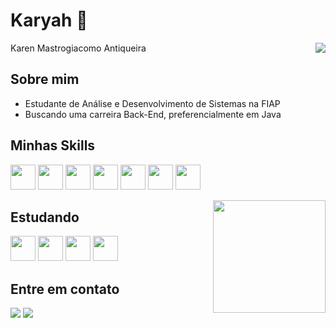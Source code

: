 # Karyah 🌙

<a href="https://github.com/Karyah">
     <img align='right' src="https://github-readme-stats.vercel.app/api/top-langs/?username=Karyah&theme=transparent&hide_langs_below=1" />
</a>

Karen Mastrogiacomo Antiqueira
 
## Sobre mim

-  Estudante de Análise e Desenvolvimento de Sistemas na FIAP
-  Buscando uma carreira Back-End, preferencialmente em Java

## Minhas Skills
<p>
  <img width='40px' src="https://cdn.jsdelivr.net/gh/devicons/devicon/icons/java/java-original-wordmark.svg" />
  <img width='40px' src="https://cdn.jsdelivr.net/gh/devicons/devicon/icons/python/python-original.svg" />
  <img width='40px' src="https://cdn.jsdelivr.net/gh/devicons/devicon/icons/mysql/mysql-original.svg" />
  <img width='40px' src="https://cdn.jsdelivr.net/gh/devicons/devicon/icons/react/react-original.svg" />
  <img width='40px' src="https://cdn.jsdelivr.net/gh/devicons/devicon/icons/javascript/javascript-plain.svg" />
  <img width='40px' src="https://cdn.jsdelivr.net/gh/devicons/devicon/icons/css3/css3-plain.svg" />  
  <img width='40px'  src="https://cdn.jsdelivr.net/gh/devicons/devicon/icons/html5/html5-plain.svg" />

<!--   <img width='40px' width='40px' src="https://cdn.jsdelivr.net/gh/devicons/devicon/icons/git/git-original.svg" /> -->
</p>

<a href="https://github.com/Karyah">
   <img align='right' height="180em" src="https://github-readme-stats.vercel.app/api?username=Karyah&show_icons=true&theme=transparent&include_all_commits=true&count_private=true"/></a>

## Estudando
<p>
  <img width='40px' src="https://cdn.jsdelivr.net/gh/devicons/devicon/icons/spring/spring-original.svg" />
  <img width='40px' src="https://cdn.jsdelivr.net/gh/devicons/devicon/icons/figma/figma-original.svg" />
  <img width='40px' src="https://cdn.jsdelivr.net/gh/devicons/devicon/icons/docker/docker-plain-wordmark.svg" />
  <img width='40px' src="https://cdn.jsdelivr.net/gh/devicons/devicon/icons/linux/linux-original.svg" />
</p>
   
## Entre em contato

<p>
<a href="#" alt="Linkedin">
    <img src="https://img.shields.io/badge/-Linkedin-0e76a8?style=flat-square&logo=Linkedin&logoColor=white&link=https://www.linkedin.com/in/karen-antiqueira-6a0411232/" /></a>
    
<a href="#" alt="Gmail">
  <img src="https://img.shields.io/badge/-Gmail-FF0000?style=flat-square&labelColor=FF0000&logo=gmail&logoColor=white&link=mastrogiacomokaren@gmail.com" />
</a>
</p>

